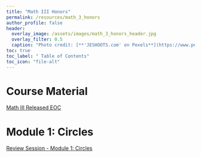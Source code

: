 ```yaml
---
title: "Math III Honors"
permalink: /resources/math_3_honors
author_profile: false
header:
  overlay_image: /assets/images/math_3_honors_header.jpg 
  overlay_filter: 0.5
  caption: "Photo credit: [**'JESHOOTS.com' on Pexels**](https://www.pexels.com/photo/person-holding-a-chalk-in-front-of-the-chalk-board-714699/)"
toc: true
toc_label: " Table of Contents"
toc_icon: "file-alt"
---
```


# Course Material
<a href="https://files.nc.gov/dpi/documents/files/eoc-nc-math-3-released-form.pdf" class="btn btn--inverse btn--x-large">Math III Released EOC</a>

# Module 1: Circles
<a href="/resources/math_3/nc_math_3_honors_review_session_-_module_1_circles" class="btn btn--inverse btn--x-large">Review Session - Module 1: Circles</a>